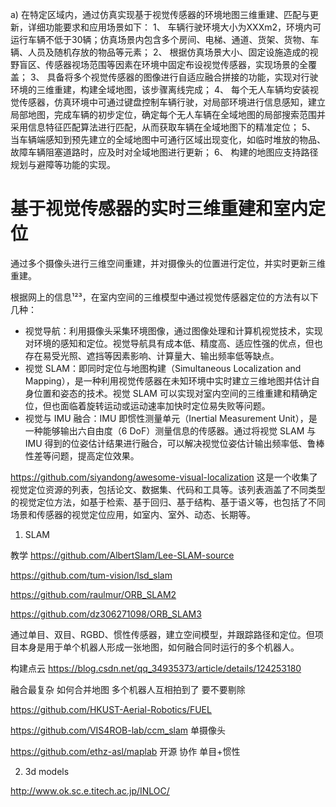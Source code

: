 a) 在特定区域内，通过仿真实现基于视觉传感器的环境地图三维重建、匹配与更新，详细功能要求和应用场景如下：
1、 车辆行驶环境大小为XXXm2，环境内可运行车辆不低于30辆；仿真场景内包含多个房间、电梯、通道、货架、货物、车辆、人员及随机存放的物品等元素；
2、 根据仿真场景大小、固定设施造成的视野盲区、传感器视场范围等因素在环境中固定布设视觉传感器，实现场景的全覆盖；
3、 具备将多个视觉传感器的图像进行自适应融合拼接的功能，实现对行驶环境的三维重建，构建全域地图，该步骤离线完成；
4、 每个无人车辆均安装视觉传感器，仿真环境中可通过键盘控制车辆行驶，对局部环境进行信息感知，建立局部地图，完成车辆的初步定位，确定每个无人车辆在全域地图的局部搜索范围并采用信息特征匹配算法进行匹配，从而获取车辆在全域地图下的精准定位；
5、 当车辆端感知到预先建立的全域地图中可通行区域出现变化，如临时堆放的物品、故障车辆阻塞道路时，应及时对全域地图进行更新；
6、 构建的地图应支持路径规划与避障等功能的实现。


# 基于视觉传感器的实时三维重建和室内定位

通过多个摄像头进行三维空间重建，并对摄像头的位置进行定位，并实时更新三维重建。

根据网上的信息¹²³，在室内空间的三维模型中通过视觉传感器定位的方法有以下几种：

- 视觉导航：利用摄像头采集环境图像，通过图像处理和计算机视觉技术，实现对环境的感知和定位。视觉导航具有成本低、精度高、适应性强的优点，但也存在易受光照、遮挡等因素影响、计算量大、输出频率低等缺点。
- 视觉 SLAM：即同时定位与地图构建（Simultaneous Localization and Mapping），是一种利用视觉传感器在未知环境中实时建立三维地图并估计自身位置和姿态的技术。视觉 SLAM 可以实现对室内空间的三维重建和精确定位，但也面临着旋转运动或运动速率加快时定位易失败等问题。
- 视觉与 IMU 融合：IMU 即惯性测量单元（Inertial Measurement Unit），是一种能够输出六自由度（6 DoF）测量信息的传感器。通过将视觉 SLAM 与 IMU 得到的位姿估计结果进行融合，可以解决视觉位姿估计输出频率低、鲁棒性差等问题，提高定位效果。

https://github.com/siyandong/awesome-visual-localization
这是一个收集了视觉定位资源的列表，包括论文、数据集、代码和工具等。该列表涵盖了不同类型的视觉定位方法，如基于检索、基于回归、基于结构、基于语义等，也包括了不同场景和传感器的视觉定位应用，如室内、室外、动态、长期等。

1. SLAM

教学 https://github.com/AlbertSlam/Lee-SLAM-source

https://github.com/tum-vision/lsd_slam

https://github.com/raulmur/ORB_SLAM2

https://github.com/dz306271098/ORB_SLAM3

通过单目、双目、RGBD、惯性传感器，建立空间模型，并跟踪路径和定位。但项目本身是用于单个机器人形成一张地图，如何融合同时运行的多个机器人。

构建点云
https://blog.csdn.net/qq_34935373/article/details/124253180

融合最复杂 如何合并地图 多个机器人互相拍到了 要不要剔除

https://github.com/HKUST-Aerial-Robotics/FUEL

https://github.com/VIS4ROB-lab/ccm_slam 单摄像头

https://github.com/ethz-asl/maplab 开源 协作 单目+惯性

2. 3d models

http://www.ok.sc.e.titech.ac.jp/INLOC/